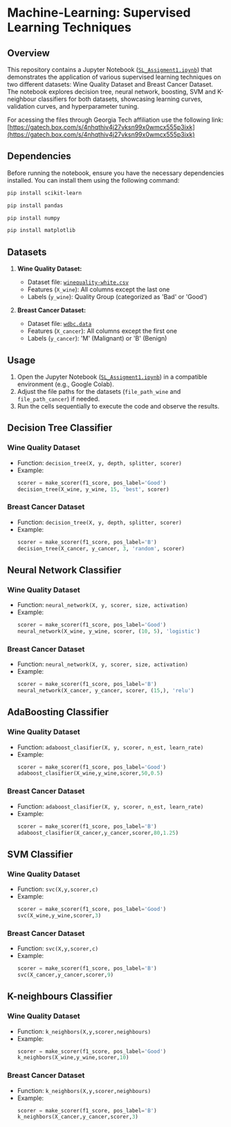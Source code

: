 # Machine-Learning: Supervised Learning Techniques

## Overview

This repository contains a Jupyter Notebook ([`SL_Assigment1.ipynb`](SL_Assigment1.ipynb)) that demonstrates the application of various supervised learning techniques on two different datasets: Wine Quality Dataset and Breast Cancer Dataset. The notebook explores decision tree, neural network, boosting, SVM and K-neighbour classifiers for both datasets, showcasing learning curves, validation curves, and hyperparameter tuning.

For acessing the files through Georgia Tech affiliation use the following link: [https://gatech.box.com/s/4nhqthiv4j27vksn99x0wmcx555p3ixk](https://gatech.box.com/s/4nhqthiv4j27vksn99x0wmcx555p3ixk)

## Dependencies

Before running the notebook, ensure you have the necessary dependencies installed. You can install them using the following command:

```bash
pip install scikit-learn
```
```bash
pip install pandas
```
```bash
pip install numpy
```
```bash
pip install matplotlib
```

## Datasets

1. **Wine Quality Dataset:**
   - Dataset file: [`winequality-white.csv`](winequality-white.csv)
   - Features (`X_wine`): All columns except the last one
   - Labels (`y_wine`): Quality Group (categorized as 'Bad' or 'Good')

2. **Breast Cancer Dataset:**
   - Dataset file: [`wdbc.data`](wdbc.data)
   - Features (`X_cancer`): All columns except the first one
   - Labels (`y_cancer`): 'M' (Malignant) or 'B' (Benign)

## Usage

1. Open the Jupyter Notebook ([`SL_Assigment1.ipynb`](SL_Assigment1.ipynb)) in a compatible environment (e.g., Google Colab).
2. Adjust the file paths for the datasets (`file_path_wine` and `file_path_cancer`) if needed.
3. Run the cells sequentially to execute the code and observe the results.

## Decision Tree Classifier

### Wine Quality Dataset
- Function: `decision_tree(X, y, depth, splitter, scorer)`
- Example:
  ```python
  scorer = make_scorer(f1_score, pos_label='Good')
  decision_tree(X_wine, y_wine, 15, 'best', scorer)
  ```

### Breast Cancer Dataset
- Function: `decision_tree(X, y, depth, splitter, scorer)`
- Example:
  ```python
  scorer = make_scorer(f1_score, pos_label='B')
  decision_tree(X_cancer, y_cancer, 3, 'random', scorer)
  ```

## Neural Network Classifier

### Wine Quality Dataset
- Function: `neural_network(X, y, scorer, size, activation)`
- Example:
  ```python
  scorer = make_scorer(f1_score, pos_label='Good')
  neural_network(X_wine, y_wine, scorer, (10, 5), 'logistic')
  ```

### Breast Cancer Dataset
- Function: `neural_network(X, y, scorer, size, activation)`
- Example:
  ```python
  scorer = make_scorer(f1_score, pos_label='B')
  neural_network(X_cancer, y_cancer, scorer, (15,), 'relu')
  ```

## AdaBoosting Classifier

### Wine Quality Dataset
- Function: `adaboost_clasifier(X, y, scorer, n_est, learn_rate)`
- Example:
  ```python
  scorer = make_scorer(f1_score, pos_label='Good')
  adaboost_clasifier(X_wine,y_wine,scorer,50,0.5)
  ```

### Breast Cancer Dataset
- Function: `adaboost_clasifier(X, y, scorer, n_est, learn_rate)`
- Example:
  ```python
  scorer = make_scorer(f1_score, pos_label='B')
  adaboost_clasifier(X_cancer,y_cancer,scorer,80,1.25)
  ```

## SVM Classifier

### Wine Quality Dataset
- Function: `svc(X,y,scorer,c)`
- Example:
  ```python
  scorer = make_scorer(f1_score, pos_label='Good')
  svc(X_wine,y_wine,scorer,3)
  ```

### Breast Cancer Dataset
- Function: `svc(X,y,scorer,c)`
- Example:
  ```python
  scorer = make_scorer(f1_score, pos_label='B')
  svc(X_cancer,y_cancer,scorer,9)
  ```

## K-neighbours Classifier

### Wine Quality Dataset
- Function: `k_neighbors(X,y,scorer,neighbours)`
- Example:
  ```python
  scorer = make_scorer(f1_score, pos_label='Good')
  k_neighbors(X_wine,y_wine,scorer,10)
  ```

### Breast Cancer Dataset
- Function: `k_neighbors(X,y,scorer,neighbours)`
- Example:
  ```python
  scorer = make_scorer(f1_score, pos_label='B')
  k_neighbors(X_cancer,y_cancer,scorer,3)
  ```

